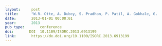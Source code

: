```yaml
---
layout:     post
title:      "W.R. Otte, A. Dubey, S. Pradhan, P. Patil, A. Gokhale, G. Karsai, and J. Willemsen. F6com: a component model for resource-constrained and dynamic space-based computing environments. In Object/Component/Service-Oriented Real-Time Distributed Computing (ISORC), 2013 IEEE 16th International Symposium on, 1–8. jun 2013."
date:       2013-01-01 00:00:01
year:       2013
pub_type:       conference
doi:       DOI  10.1109/ISORC.2013.6913199
link:       https://dx.doi.org/10.1109/ISORC.2013.6913199
---
```

